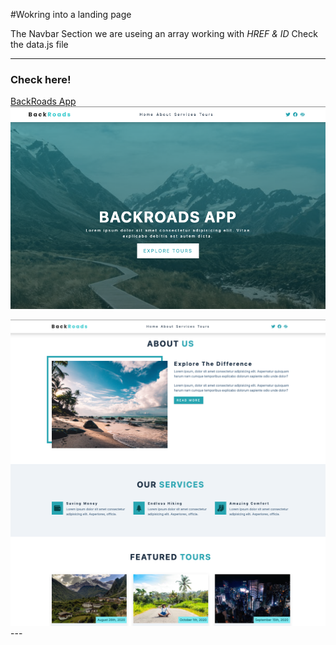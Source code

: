 #Wokring into a landing page

The Navbar Section we are useing an array working with *HREF & ID* 
Check the data.js file

---
### Check here!

[BackRoads App](https://github.com/Davidcastel26/Backroads-Project)
<img alt="Page" src="./z-assets/home.png" >

<img alt="Page" src="./z-assets/BodyPage.png" >
---

